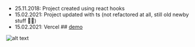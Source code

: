 - 25.11.2018: Project created using react hooks
- 15.02.2021: Project updated with ts (not refactored at all, still old newby stuff 👶🏻)
- 15.02.2021: Vercel ## [demo](https://family-roulette.vercel.app/)


![alt text](https://res.cloudinary.com/dmgymopan/image/upload/v1613395500/readme%20images/Screenshot_2021-02-15_at_12.16.47_zyp3oc.png)
